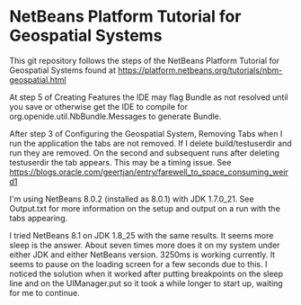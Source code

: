 # NetBeans Platform Tutorial for Geospatial Systems

This git repository follows the steps of the NetBeans Platform Tutorial for Geospatial Systems found at https://platform.netbeans.org/tutorials/nbm-geospatial.html

At step 5 of Creating Features the IDE may flag Bundle as not resolved until you save or otherwise get the IDE to compile for org.openide.util.NbBundle.Messages to generate Bundle.

After step 3 of Configuring the Geospatial System, Removing Tabs when I run the application the tabs are not removed. If I delete build/testuserdir and run they are removed. On the second and subsequent runs after deleting testuserdir the tab appears. This may be a timing issue. See https://blogs.oracle.com/geertjan/entry/farewell_to_space_consuming_weird1

I'm using NetBeans 8.0.2 (installed as 8.0.1) with JDK 1.7.0_21. See Output.txt for more information on the setup and output on a run with the tabs appearing.

I tried NetBeans 8.1 on JDK 1.8_25 with the same results. It seems more sleep is the answer. About seven times more does it on my system under either JDK and either NetBeans version. 3250ms is working currently. It seems to pause on the loading screen for a few seconds due to this. I noticed the solution when it worked after putting breakpoints on the sleep line and on the UIManager.put so it took a while longer to start up, waiting for me to continue.